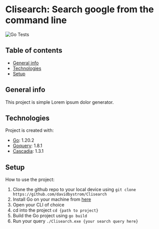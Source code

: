 # Clisearch: Search google from the command line
![Go Tests](https://github.com/davidbystrom/Clisearch/actions/workflows/go.yml/badge.svg)
## Table of contents
* [General info](#general-info)
* [Technologies](#technologies)
* [Setup](#setup)

## General info
This project is simple Lorem ipsum dolor generator.
	
## Technologies
Project is created with:
* [Go](https://go.dev/dl/): 1.20.2
* [Goquery](github.com/PuerkitoBio/goquery): 1.8.1
* [Cascadia](github.com/andybalholm/cascadia): 1.3.1
	
## Setup
How to use the project:
1. Clone the github repo to your local device using ```git clone https://github.com/davidbystrom/Clisearch```
2. Install Go on your machine from [here](https://go.dev/dl/)
3. Open your CLI of choice
4. cd into the project ```cd {path to project}```
5. Build the Go project using ```go build```
6. Run your query ```./Clisearch.exe {your search query here}```
